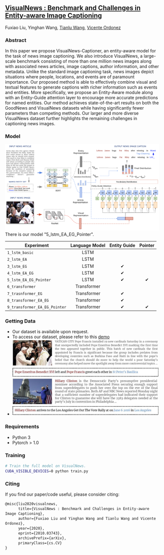 ## [VisualNews : Benchmark and Challenges in Entity-aware Image Captioning](https://arxiv.org/abs/2010.03743)
Fuxiao Liu, Yinghan Wang, [Tianlu Wang](http://www.cs.virginia.edu/~tw8cb/), [Vicente Ordonez](https://www.vicenteordonez.com/)

### Abstract 
In this paper we propose VisualNews-Captioner, an entity-aware model for the task of news image captioning. We also introduce VisualNews, a large-scale benchmark consisting of more than one million news images along with associated news articles, image captions, author information, and other metadata. Unlike the standard image captioning task, news images depict situations where people, locations, and events are of paramount importance. Our proposed method is able to effectively combine visual and textual features to generate captions with richer information such as events and entities. More specifically, we propose an Entity-Aware module along with an Entity-Guide attention layer to encourage more accurate predictions for named entities. Our method achieves state-of-the-art results on both the GoodNews and VisualNews datasets while having significantly fewer parameters than competing methods. Our larger and more diverse VisualNews dataset further highlights the remaining challenges in captioning news images.



### Model
![VisualNews Model](./visual1.png)
There is our model "5_lstm_EA_EG_Pointer".

| Experiment                       | Language Model |    Entity Guide |         Pointer |
| -------------------------------- | :-------------:| :--------------:| :--------------:|
| `1_lstm_basic`                   |           LSTM |                 |                 |
| `2_lstm_EA`                      |           LSTM |                 |                 |                
| `3_lstm_EG`                      |           LSTM |               ✔ |                 |                  
| `4_lstm_EA_EG`                   |           LSTM |               ✔ |                 |               
| `5_lstm_EA_EG_Pointer`           |           LSTM |               ✔ |               ✔ |                
| `6_transformer`                  |    Transformer |                 |                 |             
| `7_trasnformer_EG`               |    Transformer |               ✔ |                 |
| `8_transformer_EA_EG`            |    Transformer |               ✔ |                 |  
| `9_transformer_EA_EG_Pointer`    |    Transformer |               ✔ |               ✔ | 



### Getting Data
- Our dataset is available upon request. 
- To access our dataset, please refer to this [demo](./VisualNews-Dataset.ipynb)
- ![Examples from our VisualNews dataset](./sample.jpg)

### Requirements
- Python 3
- Pytorch > 1.0

### Training
```sh
# Train the full model on VisualNews.
CUDA_VISIBLE_DEVICES=0 python train.py
```

### Citing
If you find our paper/code useful, please consider citing:

```
@misc{liu2020visualnews,
      title={VisualNews : Benchmark and Challenges in Entity-aware Image Captioning}, 
      author={Fuxiao Liu and Yinghan Wang and Tianlu Wang and Vicente Ordonez},
      year={2020},
      eprint={2010.03743},
      archivePrefix={arXiv},
      primaryClass={cs.CV}
}
```
